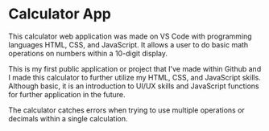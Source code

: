 # Calculator App

This calculator web application was made on VS Code with programming languages HTML, CSS, and JavaScript. It allows a user to do basic math operations on numbers within a 10-digit display.

This is my first public application or project that I've made within Github and I made this calculator to further utilize my HTML, CSS, and JavaScript skills. Although basic, it is an introduction to UI/UX skills and JavaScript functions for further application in the future.

The calculator catches errors when trying to use multiple operations or decimals within a single calculation.
